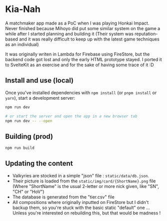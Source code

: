 # Kia-Nah

A matchmaker app made as a PoC when I was playing Honkai Impact.
Never finished because Mihoyo did put some similar system on the game a while after I started planning and building it
(Their system was reputation-based and it was really difficult to keep up with the latest game techniques as an individual)

It was originally writen in Lambda for Firebase using FireStore, but the backend code got lost and only the early HTML prototype stayed.
I ported it to SvelteKit as an exercise and for the sake of having some trace of it :D

## Install and use (local)

Once you've installed dependencies with `npm install` (or `pnpm install` or `yarn`), start a development server:

```bash
npm run dev

# or start the server and open the app in a new browser tab
npm run dev -- --open
```


## Building (prod)

```bash
npm run build
```

## Updating the content
- Valkyries are stocked in a simple "json" file : `static/data/db.json`. 
- Their picture is loaded from the `static/img/card/{ShortName}.png` file (Where "ShortName" is the usual 2-letter or more nick given, like "SN", "CH" or "HoV")
- The database is generated from the "tier.csv" file
- All compositions where originally inputted on FireStore but I didn't backup them, so you're stuck with the basic static "default" one ... Unless you're interested on rebuilding this, but that would be madness !

